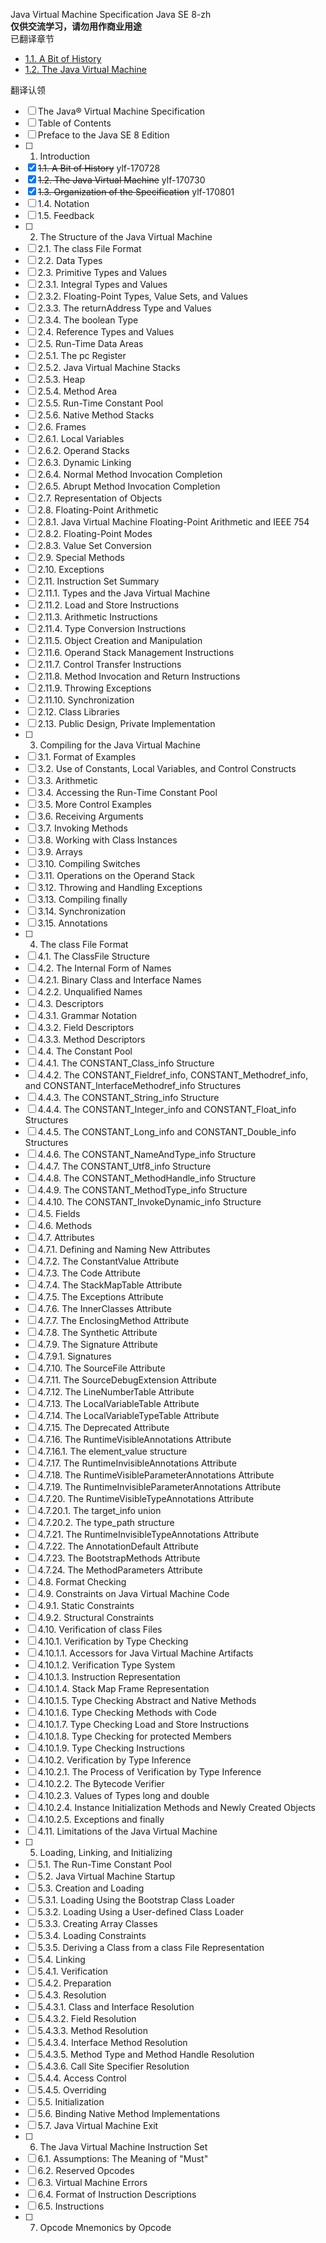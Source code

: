 Java Virtual Machine Specification Java SE 8-zh</br>
**仅供交流学习，请勿用作商业用途** </br>
已翻译章节</br>
- [1.1. A Bit of History](https://github.com/yu-linfeng/Java-Virtual-Machine-Specification-Java-SE-8-zh/blob/master/1/1.1.A_Bit_of_History.md)</br>
- [1.2. The Java Virtual Machine](https://github.com/yu-linfeng/Java-Virtual-Machine-Specification-Java-SE-8-zh/blob/master/1/1.2.The_Java_Virtual_Machine.md)</br>

翻译认领</br>
- [ ] The Java® Virtual Machine Specification
- [ ] Table of Contents
- [ ] Preface to the Java SE 8 Edition
- [ ] 1. Introduction
- [x] ~~1.1. A Bit of History~~ ylf-170728
- [x] ~~1.2. The Java Virtual Machine~~ ylf-170730
- [x] ~~1.3. Organization of the Specification~~ ylf-170801
- [ ] 1.4. Notation
- [ ] 1.5. Feedback
- [ ] 2. The Structure of the Java Virtual Machine
- [ ] 2.1. The class File Format
- [ ] 2.2. Data Types
- [ ] 2.3. Primitive Types and Values
- [ ] 2.3.1. Integral Types and Values
- [ ] 2.3.2. Floating-Point Types, Value Sets, and Values
- [ ] 2.3.3. The returnAddress Type and Values
- [ ] 2.3.4. The boolean Type
- [ ] 2.4. Reference Types and Values
- [ ] 2.5. Run-Time Data Areas
- [ ] 2.5.1. The pc Register
- [ ] 2.5.2. Java Virtual Machine Stacks
- [ ] 2.5.3. Heap
- [ ] 2.5.4. Method Area
- [ ] 2.5.5. Run-Time Constant Pool
- [ ] 2.5.6. Native Method Stacks
- [ ] 2.6. Frames
- [ ] 2.6.1. Local Variables
- [ ] 2.6.2. Operand Stacks
- [ ] 2.6.3. Dynamic Linking
- [ ] 2.6.4. Normal Method Invocation Completion
- [ ] 2.6.5. Abrupt Method Invocation Completion
- [ ] 2.7. Representation of Objects
- [ ] 2.8. Floating-Point Arithmetic
- [ ] 2.8.1. Java Virtual Machine Floating-Point Arithmetic and IEEE 754
- [ ] 2.8.2. Floating-Point Modes
- [ ] 2.8.3. Value Set Conversion
- [ ] 2.9. Special Methods
- [ ] 2.10. Exceptions
- [ ] 2.11. Instruction Set Summary
- [ ] 2.11.1. Types and the Java Virtual Machine
- [ ] 2.11.2. Load and Store Instructions
- [ ] 2.11.3. Arithmetic Instructions
- [ ] 2.11.4. Type Conversion Instructions
- [ ] 2.11.5. Object Creation and Manipulation
- [ ] 2.11.6. Operand Stack Management Instructions
- [ ] 2.11.7. Control Transfer Instructions
- [ ] 2.11.8. Method Invocation and Return Instructions
- [ ] 2.11.9. Throwing Exceptions
- [ ] 2.11.10. Synchronization
- [ ] 2.12. Class Libraries
- [ ] 2.13. Public Design, Private Implementation
- [ ] 3. Compiling for the Java Virtual Machine
- [ ] 3.1. Format of Examples
- [ ] 3.2. Use of Constants, Local Variables, and Control Constructs
- [ ] 3.3. Arithmetic
- [ ] 3.4. Accessing the Run-Time Constant Pool
- [ ] 3.5. More Control Examples
- [ ] 3.6. Receiving Arguments
- [ ] 3.7. Invoking Methods
- [ ] 3.8. Working with Class Instances
- [ ] 3.9. Arrays
- [ ] 3.10. Compiling Switches
- [ ] 3.11. Operations on the Operand Stack
- [ ] 3.12. Throwing and Handling Exceptions
- [ ] 3.13. Compiling finally
- [ ] 3.14. Synchronization
- [ ] 3.15. Annotations
- [ ] 4. The class File Format
- [ ] 4.1. The ClassFile Structure
- [ ] 4.2. The Internal Form of Names
- [ ] 4.2.1. Binary Class and Interface Names
- [ ] 4.2.2. Unqualified Names
- [ ] 4.3. Descriptors
- [ ] 4.3.1. Grammar Notation
- [ ] 4.3.2. Field Descriptors
- [ ] 4.3.3. Method Descriptors
- [ ] 4.4. The Constant Pool
- [ ] 4.4.1. The CONSTANT_Class_info Structure
- [ ] 4.4.2. The CONSTANT_Fieldref_info, CONSTANT_Methodref_info, and CONSTANT_InterfaceMethodref_info Structures
- [ ] 4.4.3. The CONSTANT_String_info Structure
- [ ] 4.4.4. The CONSTANT_Integer_info and CONSTANT_Float_info Structures
- [ ] 4.4.5. The CONSTANT_Long_info and CONSTANT_Double_info Structures
- [ ] 4.4.6. The CONSTANT_NameAndType_info Structure
- [ ] 4.4.7. The CONSTANT_Utf8_info Structure
- [ ] 4.4.8. The CONSTANT_MethodHandle_info Structure
- [ ] 4.4.9. The CONSTANT_MethodType_info Structure
- [ ] 4.4.10. The CONSTANT_InvokeDynamic_info Structure
- [ ] 4.5. Fields
- [ ] 4.6. Methods
- [ ] 4.7. Attributes
- [ ] 4.7.1. Defining and Naming New Attributes
- [ ] 4.7.2. The ConstantValue Attribute
- [ ] 4.7.3. The Code Attribute
- [ ] 4.7.4. The StackMapTable Attribute
- [ ] 4.7.5. The Exceptions Attribute
- [ ] 4.7.6. The InnerClasses Attribute
- [ ] 4.7.7. The EnclosingMethod Attribute
- [ ] 4.7.8. The Synthetic Attribute
- [ ] 4.7.9. The Signature Attribute
- [ ] 4.7.9.1. Signatures
- [ ] 4.7.10. The SourceFile Attribute
- [ ] 4.7.11. The SourceDebugExtension Attribute
- [ ] 4.7.12. The LineNumberTable Attribute
- [ ] 4.7.13. The LocalVariableTable Attribute
- [ ] 4.7.14. The LocalVariableTypeTable Attribute
- [ ] 4.7.15. The Deprecated Attribute
- [ ] 4.7.16. The RuntimeVisibleAnnotations Attribute
- [ ] 4.7.16.1. The element_value structure
- [ ] 4.7.17. The RuntimeInvisibleAnnotations Attribute
- [ ] 4.7.18. The RuntimeVisibleParameterAnnotations Attribute
- [ ] 4.7.19. The RuntimeInvisibleParameterAnnotations Attribute
- [ ] 4.7.20. The RuntimeVisibleTypeAnnotations Attribute
- [ ] 4.7.20.1. The target_info union
- [ ] 4.7.20.2. The type_path structure
- [ ] 4.7.21. The RuntimeInvisibleTypeAnnotations Attribute
- [ ] 4.7.22. The AnnotationDefault Attribute
- [ ] 4.7.23. The BootstrapMethods Attribute
- [ ] 4.7.24. The MethodParameters Attribute
- [ ] 4.8. Format Checking
- [ ] 4.9. Constraints on Java Virtual Machine Code
- [ ] 4.9.1. Static Constraints
- [ ] 4.9.2. Structural Constraints
- [ ] 4.10. Verification of class Files
- [ ] 4.10.1. Verification by Type Checking
- [ ] 4.10.1.1. Accessors for Java Virtual Machine Artifacts
- [ ] 4.10.1.2. Verification Type System
- [ ] 4.10.1.3. Instruction Representation
- [ ] 4.10.1.4. Stack Map Frame Representation
- [ ] 4.10.1.5. Type Checking Abstract and Native Methods
- [ ] 4.10.1.6. Type Checking Methods with Code
- [ ] 4.10.1.7. Type Checking Load and Store Instructions
- [ ] 4.10.1.8. Type Checking for protected Members
- [ ] 4.10.1.9. Type Checking Instructions
- [ ] 4.10.2. Verification by Type Inference
- [ ] 4.10.2.1. The Process of Verification by Type Inference
- [ ] 4.10.2.2. The Bytecode Verifier
- [ ] 4.10.2.3. Values of Types long and double
- [ ] 4.10.2.4. Instance Initialization Methods and Newly Created Objects
- [ ] 4.10.2.5. Exceptions and finally
- [ ] 4.11. Limitations of the Java Virtual Machine
- [ ] 5. Loading, Linking, and Initializing
- [ ] 5.1. The Run-Time Constant Pool
- [ ] 5.2. Java Virtual Machine Startup
- [ ] 5.3. Creation and Loading
- [ ] 5.3.1. Loading Using the Bootstrap Class Loader
- [ ] 5.3.2. Loading Using a User-defined Class Loader
- [ ] 5.3.3. Creating Array Classes
- [ ] 5.3.4. Loading Constraints
- [ ] 5.3.5. Deriving a Class from a class File Representation
- [ ] 5.4. Linking
- [ ] 5.4.1. Verification
- [ ] 5.4.2. Preparation
- [ ] 5.4.3. Resolution
- [ ] 5.4.3.1. Class and Interface Resolution
- [ ] 5.4.3.2. Field Resolution
- [ ] 5.4.3.3. Method Resolution
- [ ] 5.4.3.4. Interface Method Resolution
- [ ] 5.4.3.5. Method Type and Method Handle Resolution
- [ ] 5.4.3.6. Call Site Specifier Resolution
- [ ] 5.4.4. Access Control
- [ ] 5.4.5. Overriding
- [ ] 5.5. Initialization
- [ ] 5.6. Binding Native Method Implementations
- [ ] 5.7. Java Virtual Machine Exit
- [ ] 6. The Java Virtual Machine Instruction Set
- [ ] 6.1. Assumptions: The Meaning of "Must"
- [ ] 6.2. Reserved Opcodes
- [ ] 6.3. Virtual Machine Errors
- [ ] 6.4. Format of Instruction Descriptions
- [ ] 6.5. Instructions
- [ ] 7. Opcode Mnemonics by Opcode
